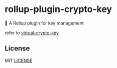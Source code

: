 # rollup-plugin-crypto-key

🔑 A Rollup plugin for key management

refer to [virtual-crypto-key](https://github.com/xiaohe0601/virtual-crypto-key#readme).

## License

MIT [LICENSE](./LICENSE)